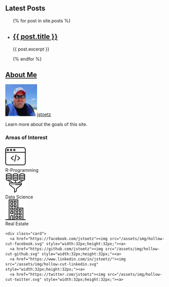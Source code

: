 
<div class="row">
  <div class="leftcolumn">
    <div class="card">
      <h2>Latest Posts</h2>
       <ul>
        {% for post in site.posts %}
          <li>
           <h2><a href="{{ post.url }}">{{ post.title }}</a></h2>
           <p>{{ post.excerpt }}</p>
           </li>
            {% endfor %}
        </ul>
    </div>

  </div>
  <div class="rightcolumn">
    <div class="card">
      <a href="/about"><h2>About Me</h2><a>
      <a href="/about"><img src="/assets/img/pic.jpg" style="height:100px;">jstoetz</div><a>
      <p>Learn more about the goals of this site.</p>
    </div>
    <div class="card">
      <h3>Areas of Interest</h3>
      <a href="/R-Programming"><img src="/assets/img/web-programming.svg" style="width:64px;height:64px;"><a><br>
      R-Programming<br>
      <a href="/Data-Science"><img src="/assets/img/data-mining.svg" style="width:64px;height:64px;"><a><br>
      Data Science<br>
      <a href="/Real-Estate"><img src="/assets/img/building.svg" style="width:64px;height:64px;"><a><br>
      Real Estate<br>

    <div class="card">
      <a href="https://facebook.com/jstoetz"><img src="/assets/img/hollow-cut-facebook.svg" style="width:32px;height:32px;"><a>
      <a href="https://github.com/jstoetz"><img src="/assets/img/hollow-cut-github.svg" style="width:32px;height:32px;"><a>
      <a href="https://www.linkedin.com/in/jstoetz/"><img src="/assets/img/hollow-cut-linkedin.svg" style="width:32px;height:32px;"><a>
      <a href="https://twitter.com/jstoetz"><img src="/assets/img/hollow-cut-twitter.svg" style="width:32px;height:32px;"><a>
    
